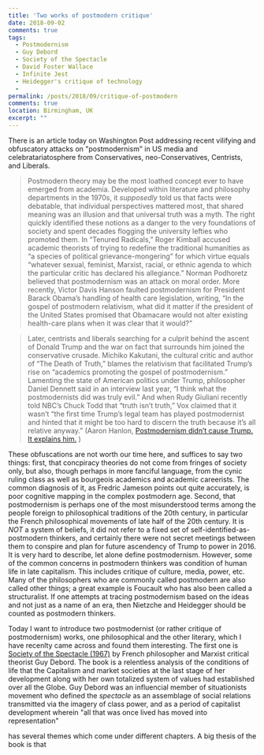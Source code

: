 ```yaml
--- 
title: 'Two works of postmodern critique' 
date: 2018-09-02
comments: true
tags:
  - Postmodernism
  - Guy Debord 
  - Society of the Spectacle
  - David Foster Wallace
  - Infinite Jest
  - Heidegger's critique of technology
  - 
permalink: /posts/2018/09/critique-of-postmodern
comments: true
location: Birmingham, UK
excerpt: ""
---
```


There is an article today on Washington Post addressing recent vilifying and obfuscatory attacks on "postmodernism" in US media and celebratariatosphere from Conservatives, neo-Conservatives, Centrists, and Liberals.    

> Postmodern theory may be the most loathed concept ever to have emerged from academia. Developed within literature and philosophy departments in the 1970s, it _supposedly_ told us that facts were debatable, that individual perspectives mattered most, that shared meaning was an illusion and that universal truth was a myth. The right quickly identified these notions as a danger to the very foundations of society and spent decades flogging the university lefties who promoted them. In “Tenured Radicals,” Roger Kimball accused academic theorists of trying to redefine the traditional humanities as “a species of political grievance-mongering” for which virtue equals “whatever sexual, feminist, Marxist, racial, or ethnic agenda to which the particular critic has declared his allegiance.” Norman Podhoretz believed that postmodernism was an attack on moral order. More recently, Victor Davis Hanson faulted postmodernism for President Barack Obama’s handling of health care legislation, writing, “In the gospel of postmodern relativism, what did it matter if the president of the United States promised that Obamacare would not alter existing health-care plans when it was clear that it would?”

> Later, centrists and liberals searching for a culprit behind the ascent of Donald Trump and the war on fact that surrounds him joined the conservative crusade. Michiko Kakutani, the cultural critic and author of “The Death of Truth,” blames the relativism that facilitated Trump’s rise on “academics promoting the gospel of postmodernism.” Lamenting the state of American politics under Trump, philosopher Daniel Dennett said in an interview last year, “I think what the postmodernists did was truly evil.” And when Rudy Giuliani recently told NBC’s Chuck Todd that “truth isn’t truth,” Vox claimed that it wasn’t “the first time Trump’s legal team has played postmodernist and hinted that it might be too hard to discern the truth because it’s all relative anyway.” (Aaron Hanlon, [Postmodernism didn’t cause Trump. It explains him.](https://www.washingtonpost.com/outlook/postmodernism-didnt-cause-trump-it-explains-him/2018/08/30/0939f7c4-9b12-11e8-843b-36e177f3081c_story.html?utm_term=.c2cc12038dd7) )

These obfuscations are not worth our time here, and suffices to say two things: first, that concpiracy theories do not come from fringes of society only, but also, though perhaps in more fanciful language, from the cynic ruling class as well as bourgeois academics and academic careerists. The common diagnosis of it, as Fredric Jameson points out quite accurately, is poor cognitive mapping in the complex postmodern age. Second, that postmodernism is perhaps one of the most misunderstood terms among the people foreign to philosophical traditions of the 20th century, in particular the French philosophical movements of late half of the 20th century. It is _NOT_ a system of beliefs, it did not refer to a fixed set of self-identified-as-postmodern thinkers, and certainly there were not secret meetings between them to conspire and plan for future ascendency of Trump to power in 2016. It is very hard to describe, let alone define postmodernism. However, some of the common concerns in postmodern thinkers was condition of human life in late capitalism. This includes critique of culture, media, power, etc. Many of the philosophers who are commonly called postmodern are also called other things; a great example is Foucault who has also been called a structuralist. If one attempts at tracing postmodernism based on the ideas and not just as a name of an era, then Nietzche and Heidegger should be counted as postmodern thinkers.     


Today I want to introduce two postmodernist (or rather critique of postmodernism) works, one philosophical and the other literary, which I have recenlty came across and found them interesting. The first one is [Society of the Spectacle (1967)](https://www.marxists.org/reference/archive/debord/society.htm) by French philosopher and Marxist critical theorist Guy Debord. The book is a relentless analysis of the conditions of life that the Capitalism and market societies at the last stage of her development along with her own totalized system of values had established over all the Globe. Guy Debord was an influencial member of situationists movement who defined the _spectacle_ as an assemblage of social relations transmitted via the imagery of class power, and as a period of capitalist development wherein "all that was once lived has moved into representation" 

>

has several themes which come under different chapters. A big thesis of the book is that  
